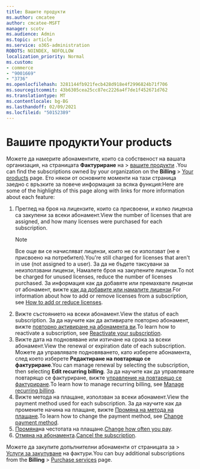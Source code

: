 ```yaml
---
title: Вашите продукти
ms.author: cmcatee
author: cmcatee-MSFT
manager: scotv
ms.audience: Admin
ms.topic: article
ms.service: o365-administration
ROBOTS: NOINDEX, NOFOLLOW
localization_priority: Normal
ms.custom:
- commerce
- "9001669"
- "3736"
ms.openlocfilehash: 3281144fb921fecb428d918e4f2996824b71f706
ms.sourcegitcommit: 43b6305cea25cc87ec2226a4f7de1f452671d762
ms.translationtype: MT
ms.contentlocale: bg-BG
ms.lasthandoff: 02/09/2021
ms.locfileid: "50152389"
---
```

# <a name="your-products"></a><span data-ttu-id="2b163-102">Вашите продукти</span><span class="sxs-lookup"><span data-stu-id="2b163-102">Your products</span></span>

<span data-ttu-id="2b163-103">Можете да намерите абонаментите, които са собственост на вашата организация, на страницата **Фактуриране** на  >  [вашите продукти](https://go.microsoft.com/fwlink/p/?linkid=842054) .</span><span class="sxs-lookup"><span data-stu-id="2b163-103">You can find the subscriptions owned by your organization on the **Billing** > [Your products](https://go.microsoft.com/fwlink/p/?linkid=842054) page.</span></span> <span data-ttu-id="2b163-104">Ето някои от основните моменти на тази страница заедно с връзките за повече информация за всяка функция:</span><span class="sxs-lookup"><span data-stu-id="2b163-104">Here are some of the highlights of this page along with links for more information about each feature:</span></span>

1. <span data-ttu-id="2b163-105">Преглед на броя на лицензите, които са присвоени, и колко лиценза са закупени за всеки абонамент.</span><span class="sxs-lookup"><span data-stu-id="2b163-105">View the number of licenses that are assigned, and how many licenses were purchased for each subscription.</span></span>
    > [!NOTE]
    > <span data-ttu-id="2b163-106">Все още ви се начисляват лицензи, които не се използват (не е присвоено на потребител).</span><span class="sxs-lookup"><span data-stu-id="2b163-106">You're still charged for licenses that aren't in use (not assigned to a user).</span></span> <span data-ttu-id="2b163-107">За да не бъдете таксувани за неизползвани лицензи, Намалете броя на закупените лицензи.</span><span class="sxs-lookup"><span data-stu-id="2b163-107">To not be charged for unused licenses, reduce the number of licenses purchased.</span></span> <span data-ttu-id="2b163-108">За информация как да добавяте или премахвате лицензи от абонамент, вижте [как да добавите или намалите лицензи](https://docs.microsoft.com/alchemyinsights/how-to-add-or-reduce-licenses).</span><span class="sxs-lookup"><span data-stu-id="2b163-108">For information about how to add or remove licenses from a subscription, see [How to add or reduce licenses](https://docs.microsoft.com/alchemyinsights/how-to-add-or-reduce-licenses).</span></span>
2. <span data-ttu-id="2b163-109">Вижте състоянието на всеки абонамент.</span><span class="sxs-lookup"><span data-stu-id="2b163-109">View the status of each subscription.</span></span> <span data-ttu-id="2b163-110">За да научите как да активирате повторно абонамент, вижте [повторно активиране на абонамента ви](reactivate-your-subscription.md).</span><span class="sxs-lookup"><span data-stu-id="2b163-110">To learn how to reactivate a subscription, see [Reactivate your subscription](reactivate-your-subscription.md).</span></span>
3. <span data-ttu-id="2b163-111">Вижте дата на подновяване или изтичане на срока за всеки абонамент.</span><span class="sxs-lookup"><span data-stu-id="2b163-111">View the renewal or expiration date of each subscription.</span></span> <span data-ttu-id="2b163-112">Можете да управлявате подновяването, като изберете абонамента, след което изберете **Редактиране на повтарящо се фактуриране**.</span><span class="sxs-lookup"><span data-stu-id="2b163-112">You can manage renewal by selecting the subscription, then selecting **Edit recurring billing**.</span></span> <span data-ttu-id="2b163-113">За да научите как да управлявате повтарящо се фактуриране, вижте [управление на повтарящо се фактуриране](manage-auto-renewal.md).</span><span class="sxs-lookup"><span data-stu-id="2b163-113">To learn how to manage recurring billing, see [Manage recurring billing](manage-auto-renewal.md).</span></span>
4. <span data-ttu-id="2b163-114">Вижте метода на плащане, използван за всеки абонамент.</span><span class="sxs-lookup"><span data-stu-id="2b163-114">View the payment method used for each subscription.</span></span> <span data-ttu-id="2b163-115">За да научите как да промените начина на плащане, вижте [Промяна на метода на плащане](change-payment-method.md).</span><span class="sxs-lookup"><span data-stu-id="2b163-115">To learn how to change the payment method, see [Change payment method](change-payment-method.md).</span></span>
5. <span data-ttu-id="2b163-116">[Промяна](change-how-often-you-pay.md)на честотата на плащане.</span><span class="sxs-lookup"><span data-stu-id="2b163-116">[Change how often you pay](change-how-often-you-pay.md).</span></span>
6. <span data-ttu-id="2b163-117">[Отмяна на абонамента](https://go.microsoft.com/fwlink/?linkid=2119113).</span><span class="sxs-lookup"><span data-stu-id="2b163-117">[Cancel the subscription](https://go.microsoft.com/fwlink/?linkid=2119113).</span></span>

<span data-ttu-id="2b163-118">Можете да закупите допълнителни абонаменти от страницата за   >  [Услуги за закупуване](https://go.microsoft.com/fwlink/p/?linkid=868433) на фактури.</span><span class="sxs-lookup"><span data-stu-id="2b163-118">You can buy additional subscriptions from the **Billing** > [Purchase services](https://go.microsoft.com/fwlink/p/?linkid=868433) page.</span></span>